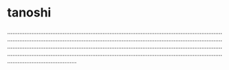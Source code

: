 # tanoshi
........................................................................................................................................................................................................................................................................................................................................................................................................................................................................................................................................................